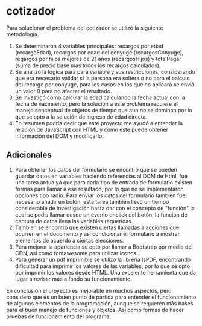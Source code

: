# cotizador
Para solucionar el problema del cotizador se utilizó la siguiente metodología.
1. Se determinaron 4 variables principales: recargos por edad (recargoEdad), recargos por edad del conyuge (recargosConyuge), regargos por hijos mejores de 21 años (recargosHijos) y totalPagar (suma de precio base más todos los recargos calculados).
2. Se analizó la lógica para para variable y sus restricciones, considerando que era necesario validar si la persona era soltera o no para el calculo del recargo por conyuge, para los casos en los que no aplicará se enviá un valor 0 para no afectar el resultado.
3. Se investigó como calcular la edad calculando la fecha actual con la fecha de nacimiento, pero la solución a este problema requiere el manejo conceptual de objetos de tiempo que aun no se dominan por lo que se opto a la solución de ingreso de edad directa.
4. En resumen podría decir que este proyecto me ayudó a entender la relación de JavaScript con HTML y como este puede obtener información del DOM y modificarlo.

## Adicionales

1. Para obtener los datos del formulario se encontró que se pueden guardar datos en variables haciendo referencias al DOM de Html, fue una tarea ardua ya que para cada tipo de entrada de formulario existen formas para llamar a ese resultado, por lo que no se implementaron opciones tipo radio. Para enviar los datos del formulario tambien fue necesario añadir un botón, esta tarea tambien llevó un tiempo considerable de investigación hasta dar con el concepto de "función" la cual se podia llamar desde un evento onclick del botón, la función de captura de datos llena las variables requeridas.
2. Tambien se encontró que existen ciertas llamadas a acciones que ocurren en el documento y así condicionar el formulario a mostrar elementos de acuerdo a ciertas elecciones.
3. Para mejorar la apariencia se opto por llamar a Bootstrap por medio del CDN, así como fontawesome para utilizar iconos.
4. Para generar un pdf imprimible se utilizó la libreria jsPDF, encontrando dificultad para imprimir los valores de las variables, por lo que se opto por imprimir los valores desde HTML. Una excelente herramienta que da lugar a revisar más a fondo su funcionamiento.

En conclusión el proyecto es mejorable en muchos aspectos, pero considero que es un buen punto de partida para entender el funcionamiento de algunos elementos de la programación, aunque se requieren más bases para el buen manejo de funciones y objetos. Así como formas de hacer pruebas de funcionamiento del programa.
